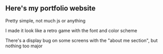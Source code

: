 Here's my portfolio website
---------------------------
Pretty simple, not much js or anything

I made it look like a retro game with the font and color scheme

There's a display bug on some screens with the "about me section",
but nothing too major
